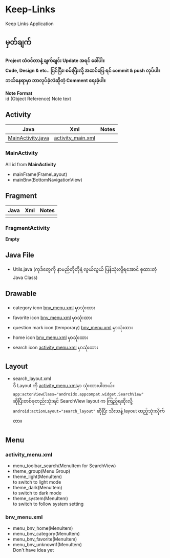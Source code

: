 # Keep-Links

Keep Links Application

## မှတ်ချက်
<b>Project ထဲဝင်တာနဲ့ ချက်ချင်း Update အရင် ခေါ်ပါ။<br>Code, Design & etc.. ပြင်ပြီး၊ စမ်းပြီးလို့ အဆင်ပြေ ရင် commit & push လုပ်ပါ။<br>ဘယ်နေရာမှာ ဘာလုပ်ခဲ့လဲဆိုတဲ့ Comment ရေးခဲ့ပါ။</b> 

<strong>Note Format</strong><br>
id (Object Reference) Note text

## Activity

|                Java                |                Xml                 | Notes |
|:----------------------------------:|:----------------------------------:|:-----:|
| [MainActivity.java](#MainActivity) | [activity_main.xml](#MainActivity) |       |

### MainActivity

All id from <strong>MainActivity</strong>

* mainFrame(FrameLayout)
* mainBnv(BottomNavigationView)

## Fragment

| Java | Xml | Notes |
|:----:|:---:|:-----:|
|      |     |       |


### FragmentActivity

<strong>Empty</strong>

## Java File
* Utils.java (ကုဒ်တွေကို နာမည်တိုတိုနဲ့ လွယ်လွယ် ပြန်သုံးလို့ရအောင် စုထားတဲ့ Java Class)

## Drawable

* category icon [bnv_menu.xml](#bnv_menuxml) မှာသုံးထား
* favorite icon [bnv_menu.xml](#bnv_menuxml) မှာသုံးထား
* question mark icon (temporary) [bnv_menu.xml](#bnv_menuxml) မှာသုံးထား
* home icon [bnv_menu.xml](#bnv_menuxml) မှာသုံးထား
* search icon [activity_menu.xml](#activity_menuxml) မှာသုံးထား

## Layout

- search_layout.xml<br>ဒီ Layout ကို [activity_menu.xml](#activity_menuxml)မှာ သုံးထားပါတယ်။<br>`app:actonViewClass="androidx.appcompat.widget.SearchView"`<br>ဆိုပြီးတစ်ခုတည်းသုံးရင် SearchView layout က ကြည့်ရဆိုးလို့ `android:actionLayout="search_layout"` ဆိုပြီး သီးသန့် layout ထည့်သုံးလိုက်တာ။ 

## Menu

### activity_menu.xml
- menu_toolbar_search(MenuItem for SearchView)
- theme_group(Menu Group)
- theme_light(MenuItem)<br>to switch to light mode
- theme_dark(MenuItem)<br>to switch to dark mode
- theme_system(MenuItem)<br>to switch to follow system setting


### bnv_menu.xml
- menu_bnv_home(MenuItem)
- menu_bnv_category(MenuItem)
- menu_bnv_favorite(MenuItem)
- menu_bnv_unknown1(MenuItem)<br>Don't have idea yet

